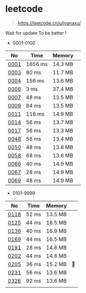# leetcode
> https://leetcode.cn/u/ivanaxu/

Wait for update To be better !


* 0001-0100

|No|Time|Memory||
| - | - | - | - |
|[0001](https://leetcode.cn/problems/two-sum/)|1656 ms |14.3 MB ||
|[0003](https://leetcode.cn/problems/longest-substring-without-repeating-characters/)|80 ms	|11.7 MB	||
|[0004](https://leetcode.cn/problems/median-of-two-sorted-arrays/)|156 ms	|13.6 MB	||
|[0006](https://leetcode.cn/problems/zigzag-conversion/)|3 ms	|37.4 MB	||
|[0007](https://leetcode.cn/problems/reverse-integer/)|48 ms	|13.5 MB	||
|[0009](https://leetcode.cn/problems/palindrome-number/)|84 ms	|13.5 MB	||
|[0011](https://leetcode.cn/problems/container-with-most-water/)|116 ms	|14.9 MB	||
|[0014](https://leetcode.cn/problems/longest-common-prefix/)|56 ms	|13.7 MB	||
|[0017](https://leetcode.cn/problems/letter-combinations-of-a-phone-number/)|56 ms	|13.3 MB	||
|[0048](https://leetcode.cn/problems/rotate-image/)|56 ms	|13.4 MB	||
|[0050](https://leetcode.cn/problems/powx-n/)|48 ms	|13.8 MB	||
|[0058](https://leetcode.cn/problems/length-of-last-word/)|68 ms	|13.6 MB	||
|[0066](https://leetcode.cn/problems/plus-one/)|40 ms	|14.9 MB	||
|[0067](https://leetcode.cn/problems/add-binary)|28 ms |14.9 MB	||
|[0069](https://leetcode.cn/problems/sqrtx/)|48 ms	|14.9 MB	||


* 0101-9999

|No|Time|Memory||
| - | - | - | - |
|[0118](https://leetcode.cn/problems/pascals-triangle/)|52 ms	|13.5 MB	||
|[0125](https://leetcode.cn/problems/valid-palindrome/)|44 ms	|16.5 MB	||
|[0136](https://leetcode.cn/problems/single-number/)|40 ms	|16.9 MB	||
|[0169](https://leetcode.cn/problems/majority-element/)|44 ms	|16.5 MB	||
|[0191](https://leetcode.cn/problems/number-of-1-bits/)|28 ms	|14.8 MB	||
|[0202](https://leetcode.cn/problems/happy-number/)|44 ms	|14.8 MB	||
|[0205](https://leetcode.cn/problems/isomorphic-strings/)|36 ms	|15.2 MB	|🔶|
|[0231](https://leetcode.cn/problems/power-of-two/)|56 ms	|13.6 MB	||
|[0326](https://leetcode.cn/problems/power-of-three/)|92 ms	|13.6 MB	||
|||||

